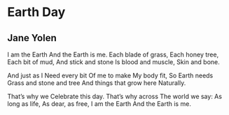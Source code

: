 # Earth Day
## Jane Yolen
I am the Earth
And the Earth is me.
Each blade of grass,
Each honey tree,
Each bit of mud,
And stick and stone
Is blood and muscle,
Skin and bone.

And just as I
Need every bit
Of me to make
My body fit,
So Earth needs
Grass and stone and tree
And things that grow here
Naturally.

That’s why we
Celebrate this day.
That’s why across
The world we say:
As long as life,
As dear, as free,
I am the Earth
And the Earth is me. ﻿